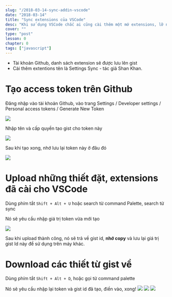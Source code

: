 ```yaml
---
slug: "/2018-03-14-sync-addin-vscode"
date: "2018-03-14"
title: "Sync extensions của VSCode"
desc: "Khi sử dụng VSCode chắc ai cũng cài thêm một mớ extensions, lỡ ngày nào cài lại máy, hay sử dùng máy công ty, máy ở nhà muốn VSCode sync mấy cái extentions hay sử dụng"
cover: ""
type: "post"
lesson: 0
chapter: 0
tags: ["javascript"]
---
```


- Tài khoản Github, danh sách extension sẽ được lưu lên gist
- Cài thêm extentions tên là Settings Sync - tác giả Shan Khan.


# Tạo access token trên Github

Đăng nhập vào tài khoản Github, vào trang Settings / Developer settings / Personal access tokens / Generate New Token

![](https://shanalikhan.github.io/img/github1.PNG)

Nhập tên và cấp quyền tạo gist cho token này

![](https://shanalikhan.github.io/img/github2.PNG)

Sau khi tạo xong, nhớ lưu lại token này ở đâu đó

![](https://shanalikhan.github.io/img/github3.PNG)

# Upload những thiết đặt, extensions đã cài cho VSCode

Dùng phím tắt `Shift + Alt + U` hoặc search từ command Palette, search từ sync

Nó sẽ yêu cầu nhập giá trị token vừa mới tạo

![](https://shanalikhan.github.io/img/upload1.png)

Sau khi upload thành công, nó sẽ trả về gist id, **nhớ copy** và lưu lại giá trị gist Id này để sử dụng trên máy khác.

# Download các thiết từ gist về

Dùng phím tắt `Shift + Alt + D`, hoặc gọi từ command palette

Nó sẽ yêu cầu nhập lại token và gist id đã tạo, điền vào, xong!
![](https://shanalikhan.github.io/img/upload1.png)
![](https://shanalikhan.github.io/img/download2.png)
![](https://shanalikhan.github.io/img/download3.png)
